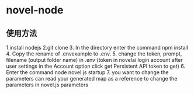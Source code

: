 ﻿# novel-node
## 使用方法
  1.install nodejs
  2.git clone
  3. In the directory enter the command npm install
  4. Copy the rename of .envexample to .env.
  5. change the token, prompt, filename (output folder name) in .env (token in novelai login account after user settings in the Account option click get Persistent API token to get)
  6. Enter the command node novel.js startup
  7. you want to change the parameters can read your generated map as a reference to change the parameters in novel.js parameters

